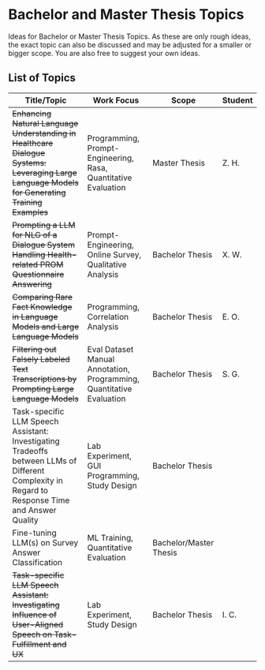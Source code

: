 # Bachelor and Master Thesis Topics
Ideas for Bachelor or Master Thesis Topics. As these are only rough ideas, the exact topic can also be discussed and may be adjusted for a smaller or bigger scope. You are also free to suggest your own ideas.


## List of Topics
| Title/Topic |  Work Focus        | Scope |  Student |
|-------------|---------------|--------------|--------------|
|~~Enhancing Natural Language Understanding in Healthcare Dialogue Systems: Leveraging Large Language Models for Generating Training Examples~~ |  Programming, Prompt-Engineering, Rasa,  Quantitative Evaluation |  Master Thesis  | Z. H.|
|~~Prompting a LLM for NLG of a Dialogue System Handling Health-related PROM Questionnaire Answering~~ | Prompt-Engineering, Online Survey, Qualitative Analysis |  Bachelor Thesis |X. W. |
|~~Comparing Rare Fact Knowledge in Language Models and Large Language Models~~ | Programming, Correlation Analysis | Bachelor Thesis|  E. O. |
|~~Filtering out Falsely Labeled Text Transcriptions by Prompting Large Language Models~~| Eval Dataset Manual Annotation, Programming,  Quantitative Evaluation | Bachelor Thesis | S. G. |
| Task-specific LLM Speech Assistant: Investigating Tradeoffs between LLMs of Different Complexity in Regard to Response Time and Answer Quality | Lab Experiment, GUI Programming, Study Design |Bachelor Thesis  | |
| Fine-tuning LLM(s) on Survey Answer Classification | ML Training, Quantitative Evaluation | Bachelor/Master Thesis| |
|~~Task-specific LLM Speech Assistant: Investigating Influence of User-Aligned Speech on Task-Fulfillment and UX~~| Lab Experiment, Study Design | Bachelor Thesis | I. C. |

